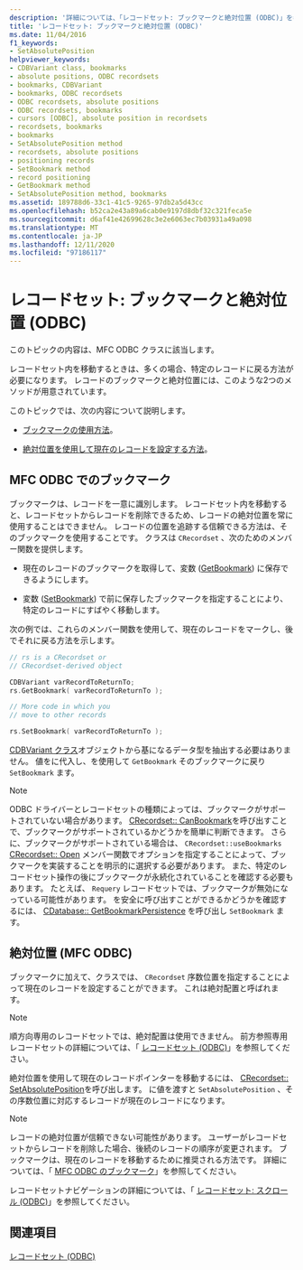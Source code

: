 ```yaml
---
description: '詳細については、「レコードセット: ブックマークと絶対位置 (ODBC)」を参照してください。'
title: 'レコードセット: ブックマークと絶対位置 (ODBC)'
ms.date: 11/04/2016
f1_keywords:
- SetAbsolutePosition
helpviewer_keywords:
- CDBVariant class, bookmarks
- absolute positions, ODBC recordsets
- bookmarks, CDBVariant
- bookmarks, ODBC recordsets
- ODBC recordsets, absolute positions
- ODBC recordsets, bookmarks
- cursors [ODBC], absolute position in recordsets
- recordsets, bookmarks
- bookmarks
- SetAbsolutePosition method
- recordsets, absolute positions
- positioning records
- SetBookmark method
- record positioning
- GetBookmark method
- SetAbsolutePosition method, bookmarks
ms.assetid: 189788d6-33c1-41c5-9265-97db2a5d43cc
ms.openlocfilehash: b52ca2e43a89a6cab0e9197d8dbf32c321feca5e
ms.sourcegitcommit: d6af41e42699628c3e2e6063ec7b03931a49a098
ms.translationtype: MT
ms.contentlocale: ja-JP
ms.lasthandoff: 12/11/2020
ms.locfileid: "97186117"
---
```

# <a name="recordset-bookmarks-and-absolute-positions-odbc"></a>レコードセット: ブックマークと絶対位置 (ODBC)

このトピックの内容は、MFC ODBC クラスに該当します。

レコードセット内を移動するときは、多くの場合、特定のレコードに戻る方法が必要になります。 レコードのブックマークと絶対位置には、このような2つのメソッドが用意されています。

このトピックでは、次の内容について説明します。

- [ブックマークの使用方法](#_core_bookmarks_in_mfc_odbc)。

- [絶対位置を使用して現在のレコードを設定する方法](#_core_absolute_positions_in_mfc_odbc)。

## <a name="bookmarks-in-mfc-odbc"></a><a name="_core_bookmarks_in_mfc_odbc"></a> MFC ODBC でのブックマーク

ブックマークは、レコードを一意に識別します。 レコードセット内を移動すると、レコードセットからレコードを削除できるため、レコードの絶対位置を常に使用することはできません。 レコードの位置を追跡する信頼できる方法は、そのブックマークを使用することです。 クラスは `CRecordset` 、次のためのメンバー関数を提供します。

- 現在のレコードのブックマークを取得して、変数 ([GetBookmark](../../mfc/reference/crecordset-class.md#getbookmark)) に保存できるようにします。

- 変数 ([SetBookmark](../../mfc/reference/crecordset-class.md#setbookmark)) で前に保存したブックマークを指定することにより、特定のレコードにすばやく移動します。

次の例では、これらのメンバー関数を使用して、現在のレコードをマークし、後でそれに戻る方法を示します。

```cpp
// rs is a CRecordset or
// CRecordset-derived object

CDBVariant varRecordToReturnTo;
rs.GetBookmark( varRecordToReturnTo );

// More code in which you
// move to other records

rs.SetBookmark( varRecordToReturnTo );
```

[CDBVariant クラス](../../mfc/reference/cdbvariant-class.md)オブジェクトから基になるデータ型を抽出する必要はありません。 値をに代入し、を使用して `GetBookmark` そのブックマークに戻り `SetBookmark` ます。

> [!NOTE]
> ODBC ドライバーとレコードセットの種類によっては、ブックマークがサポートされていない場合があります。 [CRecordset:: CanBookmark](../../mfc/reference/crecordset-class.md#canbookmark)を呼び出すことで、ブックマークがサポートされているかどうかを簡単に判断できます。 さらに、ブックマークがサポートされている場合は、 `CRecordset::useBookmarks` [CRecordset:: Open](../../mfc/reference/crecordset-class.md#open) メンバー関数でオプションを指定することによって、ブックマークを実装することを明示的に選択する必要があります。 また、特定のレコードセット操作の後にブックマークが永続化されていることを確認する必要もあります。 たとえば、 `Requery` レコードセットでは、ブックマークが無効になっている可能性があります。 を安全に呼び出すことができるかどうかを確認するには、 [CDatabase:: GetBookmarkPersistence](../../mfc/reference/cdatabase-class.md#getbookmarkpersistence) を呼び出し `SetBookmark` ます。

## <a name="absolute-positions-in-mfc-odbc"></a><a name="_core_absolute_positions_in_mfc_odbc"></a> 絶対位置 (MFC ODBC)

ブックマークに加えて、クラスでは、 `CRecordset` 序数位置を指定することによって現在のレコードを設定することができます。 これは絶対配置と呼ばれます。

> [!NOTE]
> 順方向専用のレコードセットでは、絶対配置は使用できません。 前方参照専用レコードセットの詳細については、「 [レコードセット (ODBC)](../../data/odbc/recordset-odbc.md)」を参照してください。

絶対位置を使用して現在のレコードポインターを移動するには、 [CRecordset:: SetAbsolutePosition](../../mfc/reference/crecordset-class.md#setabsoluteposition)を呼び出します。 に値を渡すと `SetAbsolutePosition` 、その序数位置に対応するレコードが現在のレコードになります。

> [!NOTE]
> レコードの絶対位置が信頼できない可能性があります。 ユーザーがレコードセットからレコードを削除した場合、後続のレコードの順序が変更されます。 ブックマークは、現在のレコードを移動するために推奨される方法です。 詳細については、「 [MFC ODBC のブックマーク](#_core_bookmarks_in_mfc_odbc)」を参照してください。

レコードセットナビゲーションの詳細については、「 [レコードセット: スクロール (ODBC)](../../data/odbc/recordset-scrolling-odbc.md)」を参照してください。

## <a name="see-also"></a>関連項目

[レコードセット (ODBC)](../../data/odbc/recordset-odbc.md)
